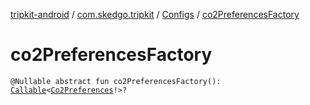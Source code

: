 [tripkit-android](../../index.md) / [com.skedgo.tripkit](../index.md) / [Configs](index.md) / [co2PreferencesFactory](./co2-preferences-factory.md)

# co2PreferencesFactory

`@Nullable abstract fun co2PreferencesFactory(): `[`Callable`](https://docs.oracle.com/javase/7/docs/api/java/util/concurrent/Callable.html)`<`[`Co2Preferences`](../-co2-preferences/index.md)`!>?`